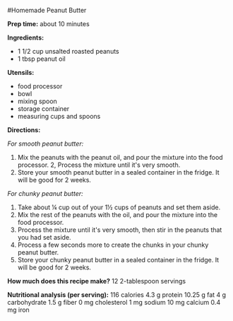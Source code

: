 #Homemade Peanut Butter

**Prep time:** about 10 minutes

**Ingredients:**

* 1 1/2 cup unsalted roasted peanuts
* 1 tbsp peanut oil

**Utensils:**

* food processor
* bowl
* mixing spoon
* storage container
* measuring cups and spoons

**Directions:**

*For smooth peanut butter:*

1. Mix the peanuts with the peanut oil, and pour the mixture into the food processor.
2, Process the mixture until it's very smooth.
3. Store your smooth peanut butter in a sealed container in the fridge. It will be good for 2 weeks.

*For chunky peanut butter:*

1. Take about ¼ cup out of your 1½ cups of peanuts and set them aside.
2. Mix the rest of the peanuts with the oil, and pour the mixture into the food processor.
3. Process the mixture until it's very smooth, then stir in the peanuts that you had set aside.
4. Process a few seconds more to create the chunks in your chunky peanut butter.
5. Store your chunky peanut butter in a sealed container in the fridge. It will be good for 2 weeks.

**How much does this recipe make?**
12 2-tablespoon servings

**Nutritional analysis (per serving):**
116 calories
4.3 g protein
10.25 g fat
4 g carbohydrate
1.5 g fiber
0 mg cholesterol
1 mg sodium
10 mg calcium
0.4 mg iron
